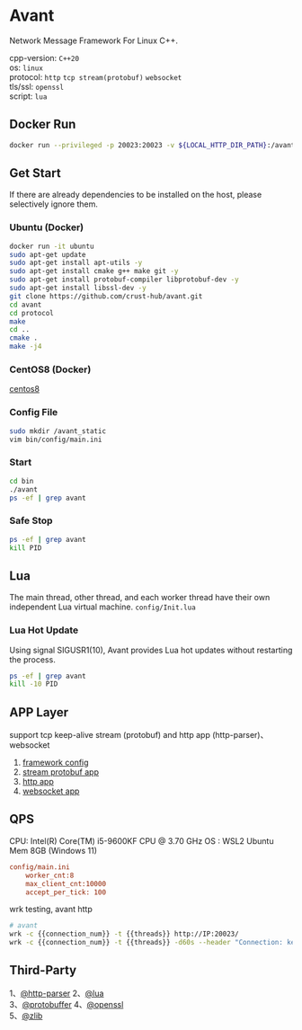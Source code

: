 # Avant

Network Message Framework For Linux C++.

cpp-version: `C++20`  
os: `linux`  
protocol: `http` `tcp stream(protobuf)` `websocket`  
tls/ssl: `openssl`  
script: `lua`  

## Docker Run

```bash
docker run --privileged -p 20023:20023 -v ${LOCAL_HTTP_DIR_PATH}:/avant_static gaowanlu/avant:latest
```

## Get Start

If there are already dependencies to be installed on the host, please selectively ignore them.

### Ubuntu (Docker)

```bash
docker run -it ubuntu
sudo apt-get update
sudo apt-get install apt-utils -y
sudo apt-get install cmake g++ make git -y
sudo apt-get install protobuf-compiler libprotobuf-dev -y
sudo apt-get install libssl-dev -y
git clone https://github.com/crust-hub/avant.git
cd avant
cd protocol
make
cd ..
cmake .
make -j4
```

### CentOS8 (Docker)

[centos8](./centos8.md)

### Config File

```bash
sudo mkdir /avant_static
vim bin/config/main.ini
```

### Start

```bash
cd bin
./avant
ps -ef | grep avant
```

### Safe Stop

```bash
ps -ef | grep avant
kill PID
```

## Lua

The main thread, other thread, and each worker thread have their own independent Lua virtual machine. `config/Init.lua`

### Lua Hot Update

Using signal SIGUSR1(10), Avant provides Lua hot updates without restarting the process.

```bash
ps -ef | grep avant
kill -10 PID
```

## APP Layer

support tcp keep-alive stream (protobuf) and http app (http-parser)、websocket

1. [framework config](https://github.com/crust-hub/avant/blob/main/bin/config/main.ini)
2. [stream protobuf app](https://github.com/crust-hub/avant/blob/main/src/app/stream_app.cpp)
3. [http app](https://github.com/crust-hub/avant/blob/main/src/app/http_app.cpp)
4. [websocket app](https://github.com/crust-hub/avant/blob/main/src/app/websocket_app.cpp)

## QPS

CPU: Intel(R) Core(TM) i5-9600KF CPU @ 3.70 GHz
OS : WSL2 Ubuntu Mem 8GB  (Windows 11)

```ini
config/main.ini 
    worker_cnt:8  
    max_client_cnt:10000  
    accept_per_tick: 100  
```

wrk testing, avant http

```bash
# avant
wrk -c {{connection_num}} -t {{threads}} http://IP:20023/
wrk -c {{connection_num}} -t {{threads}} -d60s --header "Connection: keep-alive" http://127.0.0.1:20023/
```

## Third-Party

1、[@http-parser](https://github.com/nodejs/http-parser)  2、[@lua](https://github.com/lua/lua)  
3、[@protobuffer](https://github.com/protocolbuffers/protobuf)  4、[@openssl](https://github.com/openssl/openssl)  
5、[@zlib](https://github.com/madler/zlib)  
